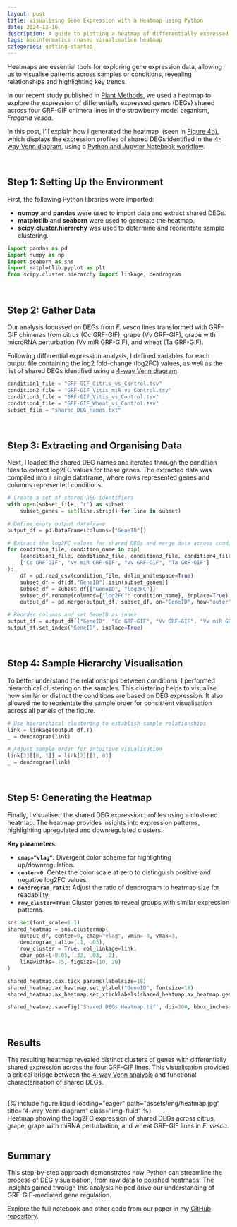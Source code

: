```yaml
---
layout: post
title: Visualising Gene Expression with a Heatmap using Python
date: 2024-12-16
description: A guide to plotting a heatmap of differentially expressed genes (DEGs) in Python.
tags: bioinformatics rnaseq visualisation heatmap
categories: getting-started
---
```


Heatmaps are essential tools for exploring gene expression data, allowing us to visualise patterns across samples or conditions, revealing relationships and highlighting key trends. 

In our recent study published in [Plant Methods](https://plantmethods.biomedcentral.com/articles/10.1186/s13007-024-01270-8), we used a heatmap to explore the expression of differentially expressed genes (DEGs) shared across four GRF-GIF chimera lines in the strawberry model organism, *Fragaria vesca*.

In this post, I’ll explain how I generated the heatmap  (seen in [Figure 4b](https://plantmethods.biomedcentral.com/articles/10.1186/s13007-024-01270-8/figures/4)), which displays the expression profiles of shared DEGs identified in the [4-way Venn diagram](https://rjprice.bio/blog/2024/venn/), using a [Python and Jupyter Notebook workflow](https://github.com/rj-price/h4_grf-gif_rna/blob/main/scripts/Shared%20DEGs%20Heatmap.ipynb).

<br>

## Step 1: Setting Up the Environment

First, the following Python libraries were imported:

- **numpy** and **pandas** were used to import data and extract shared DEGs.
- **matplotlib** and **seaborn** were used to generate the heatmap.
- **scipy.cluster.hierarchy** was used to determine and reorientate sample clustering.

```python
import pandas as pd
import numpy as np
import seaborn as sns
import matplotlib.pyplot as plt
from scipy.cluster.hierarchy import linkage, dendrogram
```

<br>

## Step 2: Gather Data

Our analysis focussed on DEGs from *F. vesca* lines transformed with GRF-GIF chimeras from citrus (Cc GRF-GIF), grape (Vv GRF-GIF), grape with microRNA perturbation (Vv miR GRF-GIF), and wheat (Ta GRF-GIF).

Following differential expression analysis, I defined variables for each output file containing the log2 fold-change (log2FC) values, as well as the list of shared DEGs identified using a [4-way Venn diagram](https://rjprice.bio/blog/2024/venn/).

```python
condition1_file = "GRF-GIF_Citris_vs_Control.tsv"
condition2_file = "GRF-GIF_Vitis_miR_vs_Control.tsv"
condition3_file = "GRF-GIF_Vitis_vs_Control.tsv"
condition4_file = "GRF-GIF_Wheat_vs_Control.tsv"
subset_file = "shared_DEG_names.txt"
```

<br>

## Step 3: Extracting and Organising Data

Next, I loaded the shared DEG names and iterated through the condition files to extract log2FC values for these genes. The extracted data was compiled into a single dataframe, where rows represented genes and columns represented conditions.

```python
# Create a set of shared DEG identifiers
with open(subset_file, "r") as subset:
    subset_genes = set(line.strip() for line in subset)

# Define empty output dataframe
output_df = pd.DataFrame(columns=["GeneID"])

# Extract the log2FC values for shared DEGs and merge data across conditions
for condition_file, condition_name in zip(
    [condition1_file, condition2_file, condition3_file, condition4_file],
    ["Cc GRF-GIF", "Vv miR GRF-GIF", "Vv GRF-GIF", "Ta GRF-GIF"]
):
    df = pd.read_csv(condition_file, delim_whitespace=True)
    subset_df = df[df["GeneID"].isin(subset_genes)]
    subset_df = subset_df[["GeneID", "log2FC"]]
    subset_df.rename(columns={"log2FC": condition_name}, inplace=True)
    output_df = pd.merge(output_df, subset_df, on="GeneID", how="outer")

# Reorder columns and set GeneID as index
output_df = output_df[["GeneID", "Cc GRF-GIF", "Vv GRF-GIF", "Vv miR GRF-GIF", "Ta GRF-GIF"]]
output_df.set_index("GeneID", inplace=True)
```

<br>

## Step 4: Sample Hierarchy Visualisation

To better understand the relationships between conditions, I performed hierarchical clustering on the samples. This clustering helps to visualise how similar or distinct the conditions are based on DEG expression. It also allowed me to reorientate the sample order for consistent visualisation across all panels of the figure.

```python
# Use hierarchical clustering to establish sample relationships
link = linkage(output_df.T)
_ = dendrogram(link)

# Adjust sample order for intuitive visualisation
link[2][[0, 1]] = link[2][[1, 0]]
_ = dendrogram(link)
```

<br>

## Step 5: Generating the Heatmap

Finally, I visualised the shared DEG expression profiles using a clustered heatmap. The heatmap provides insights into expression patterns, highlighting upregulated and downregulated clusters.

**Key parameters:**

- **`cmap="vlag"`:** Divergent color scheme for highlighting up/downregulation.
- **`center=0`:** Center the color scale at zero to distinguish positive and negative log2FC values.
- **`dendrogram_ratio`:** Adjust the ratio of dendrogram to heatmap size for readability.
- **`row_cluster=True`**: Cluster genes to reveal groups with similar expression patterns.

```python
sns.set(font_scale=1.1)
shared_heatmap = sns.clustermap(
    output_df, center=0, cmap="vlag", vmin=-3, vmax=3,
    dendrogram_ratio=(.1, .05),
    row_cluster = True, col_linkage=link,
    cbar_pos=(-0.05, .32, .03, .2),
    linewidths=.75, figsize=(10, 20)
)

shared_heatmap.cax.tick_params(labelsize=18)
shared_heatmap.ax_heatmap.set_ylabel("GeneID", fontsize=18)
shared_heatmap.ax_heatmap.set_xticklabels(shared_heatmap.ax_heatmap.get_xticklabels(), fontsize=18)

shared_heatmap.savefig('Shared DEGs Heatmap.tif', dpi=300, bbox_inches="tight")
```

<br>

## Results

The resulting heatmap revealed distinct clusters of genes with differentially shared expression across the four GRF-GIF lines. This visualisation provided a critical bridge between the [4-way Venn analysis](https://rjprice.bio/blog/2024/venn/) and functional characterisation of shared DEGs.

<br>

<div class="row">
    <div class="col-sm mt-3 mt-md-0">
        {% include figure.liquid loading="eager" path="assets/img/heatmap.jpg" title="4-way Venn diagram" class="img-fluid" %}
    </div>
</div>
<div class="caption">
    Heatmap showing the log2FC expression of shared DEGs across citrus, grape, grape with miRNA perturbation, and wheat GRF-GIF lines in <i>F. vesca</i>.
</div>

<br>

## Summary

This step-by-step approach demonstrates how Python can streamline the process of DEG visualisation, from raw data to polished heatmaps. The insights gained through this analysis helped drive our understanding of GRF-GIF-mediated gene regulation.

Explore the full notebook and other code from our paper in my [GitHub repository](https://github.com/rj-price/h4_grf-gif_rna).